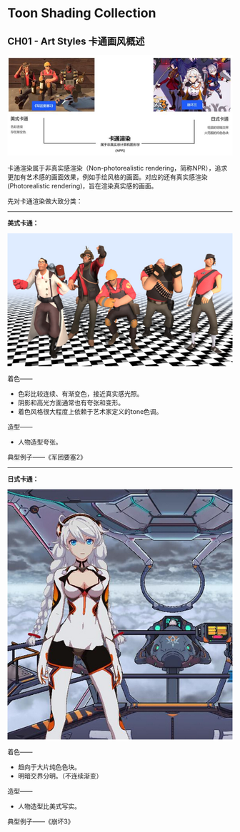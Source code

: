 # Toon Shading Collection 

## CH01 - Art Styles 卡通画风概述



![CH01_01_卡通渲染分类](../imgs/CH01_01_ToonShadingStyles.jpg)

卡通渲染属于非真实感渲染（Non-photorealistic rendering，简称NPR），追求更加有艺术感的画面效果，例如手绘风格的画面。对应的还有真实感渲染(Photorealistic rendering)，旨在渲染真实感的画面。

先对卡通渲染做大致分类：

 

------

 **美式卡通：**

![CH01_02_美式卡通示例](../imgs/CH01_02_WesternStyle.jpg)

着色——

- 色彩比较连续、有渐变色，接近真实感光照。
- 阴影和高光方面通常也有夸张和变形。
- 着色风格很大程度上依赖于艺术家定义的tone色调。

造型——

- 人物造型夸张。

典型例子——《军团要塞2》

 

------

**日式卡通：**

![CH01_03_日式卡通示例](../imgs/CH01_03_EasternStyle.jpg)

着色——

- 趋向于大片纯色色块。
- 明暗交界分明。（不连续渐变）

造型——

- 人物造型比美式写实。

典型例子——《崩坏3》

